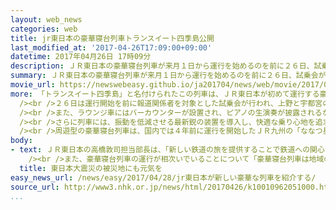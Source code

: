 ```yaml
---
layout: web_news
categories: web
title: jr東日本の豪華寝台列車トランスイート四季島公開
last_modified_at: '2017-04-26T17:09:00+09:00'
datetime: 2017年04月26日 17時09分
description: ＪＲ東日本の豪華寝台列車が来月１日から運行を始めるのを前に２６日、試乗会が行われ、実際の運行の様子が初めて公開されました。
summary: ＪＲ東日本の豪華寝台列車が来月１日から運行を始めるのを前に２６日、試乗会が行われ、実際の運行の様子が初めて公開されました。
movie_url: https://newswebeasy.github.io/ja201704/news/web/movie/2017/04/28/k10010962051000.mp4
more: 「トランスイート四季島」と名付けられたこの列車は、ＪＲ東日本が初めて運行する豪華寝台列車で、東京・上野を出発して東北や北海道などをめぐる周遊ツアーを専門に、来月１日から運行を始めます。<br
  /><br />２６日は運行開始を前に報道関係者を対象とした試乗会が行われ、上野と宇都宮の間の運行が公開されました。１０両編成の列車の先頭と最後尾は、天井まで窓が広がる展望車になっていて、乗客はゆったりとソファーに座って沿線の景色を眺めることができます。<br
  /><br />また、ラウンジ車にはバーカウンターが設置され、ピアノの生演奏が披露されるなか、オリジナルのカクテルが提供されます。<br /><br />２階建ての最高級の客室は、１階が寝室、２階が掘りごたつのついた和室になっていて、ひのきを使った風呂も備え付けられています。<br
  /><br />さらに列車には、振動を低減させる最新鋭の装置を導入し、快適な乗り心地を追求したということです。<br /><br />ＪＲ東日本によりますと、料金は最低３２万円から最高１１５万円と高額ですが、来年３月まですでに完売していて、運行初日の予約の倍率は７６倍だったということです。<br
  /><br />周遊型の豪華寝台列車は、国内では４年前に運行を開始したＪＲ九州の「ななつ星」に続いて２例目で、ＪＲ西日本もことし６月に中国地方をめぐる列車の運行を始める予定です。
body:
- text: ＪＲ東日本の高橋敦司担当部長は、「新しい鉄道の旅を提供することで鉄道への関心を高めるとともに、東日本大震災からの復興を遂げつつある被災地の皆様にも、この列車が走ることで元気を与えたい」と述べました。<br
    /><br />また、豪華寝台列車の運行が相次いでいることについて「豪華寝台列車は地域の魅力を高めていくという同じ考え方のものであり、各社で競い合うのではなく、みんなで一緒になって日本の観光や日本そのものを元気にしていきたい」と話していました。
  title: 東日本大震災の被災地にも元気を
easy_news_url: /news/easy/2017/04/28/jr東日本が新しい豪華な列車を紹介する/
source_url: http://www3.nhk.or.jp/news/html/20170426/k10010962051000.html
...
```

